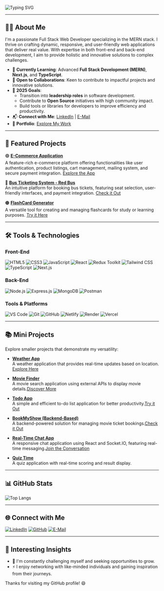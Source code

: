 ![Typing SVG](https://readme-typing-svg.herokuapp.com?font=Fira+Code&color=0078D4&size=28&lines=Hello!+I'm+Ashvary+Gidian;Full+Stack+Developer;Crafting+Digital+Experiences)

---

## 👨‍💻 **About Me**

I'm a passionate Full Stack Web Developer specializing in the MERN stack. I thrive on crafting dynamic, responsive, and user-friendly web applications that deliver real value. With expertise in both front-end and back-end development, I aim to provide holistic and innovative solutions to complex challenges.


- 🌱 **Currently Learning**: Advanced **Full Stack Development (MERN)**, **Next.js**, and **TypeScript**.
- 🤝 **Open to Collaborations**: Keen to contribute to impactful projects and innovative solutions.
- 🎯 **2025 Goals**: 
  - Transition into **leadership roles** in software development.
  - Contribute to **Open Source** initiatives with high community impact.
  - Build tools or libraries for developers to improve efficiency and productivity.
- 📬 **Connect with Me**: [LinkedIn](https://www.linkedin.com/in/ashvary-gidian) | [E-Mail](mailto:ashvarygidian1996@gmail.com)
- 🌟 **Portfolio**: [Explore My Work](https://ashvary-gidian.netlify.app/)

---

## 💼 **Featured Projects**

🟢 **[E-Commerce Application](https://github.com/Ashvary1996/e-com-app)**  
  A feature-rich e-commerce platform offering functionalities like user authentication, product listings, cart management, mailing system, and secure payment integration.
[Explore the App](https://ecom-app-by-ashvary.netlify.app/)

🔴 **[Bus Ticketing System - Red Bus](https://github.com/Ashvary1996/RedBus)**  
 An intuitive platform for booking bus tickets, featuring seat selection, user-friendly interfaces, and payment integration.
[Check it Out](https://red-bus-by-ashvary.netlify.app/)

🟠 **[FlashCard Generator](https://github.com/Ashvary1996/flashcardgenerator)**  
 A versatile tool for creating and managing flashcards for study or learning purposes.
[Try it Here](https://flashcardgenerator4.netlify.app/)

---

## 🛠️ **Tools & Technologies**

### **Front-End**
![HTML5](https://img.shields.io/badge/HTML5-E34F26?style=flat-square&logo=html5&logoColor=white)
![CSS3](https://img.shields.io/badge/CSS3-1572B6?style=flat-square&logo=css3&logoColor=white)
![JavaScript](https://img.shields.io/badge/JavaScript-F7DF1E?style=flat-square&logo=javascript&logoColor=black)
![React](https://img.shields.io/badge/React-61DAFB?style=flat-square&logo=react&logoColor=black)
![Redux Toolkit](https://img.shields.io/badge/Redux-764ABC?style=flat-square&logo=redux&logoColor=white)
![Tailwind CSS](https://img.shields.io/badge/Tailwind_CSS-38B2AC?style=flat-square&logo=tailwind-css&logoColor=white)
![TypeScript](https://img.shields.io/badge/TypeScript-3178C6?style=flat-square&logo=typescript&logoColor=white)
![Next.js](https://img.shields.io/badge/Next.js-000000?style=flat-square&logo=next.js&logoColor=white)

### **Back-End**
![Node.js](https://img.shields.io/badge/Node.js-339933?style=flat-square&logo=node.js&logoColor=white)
![Express.js](https://img.shields.io/badge/Express.js-000000?style=flat-square&logo=express&logoColor=white)
![MongoDB](https://img.shields.io/badge/MongoDB-4EA94B?style=flat-square&logo=mongodb&logoColor=white)
![Postman](https://img.shields.io/badge/Postman-FF6C37?style=flat-square&logo=postman&logoColor=white)

### **Tools & Platforms**
![VS Code](https://img.shields.io/badge/VS%20Code-007ACC?style=flat-square&logo=visual-studio-code&logoColor=white)
![Git](https://img.shields.io/badge/Git-F05032?style=flat-square&logo=git&logoColor=white)
![GitHub](https://img.shields.io/badge/GitHub-181717?style=flat-square&logo=github&logoColor=white)
![Netlify](https://img.shields.io/badge/Netlify-00C7B7?style=flat-square&logo=netlify&logoColor=white)
![Render](https://img.shields.io/badge/Render-430098?style=flat-square&logo=heroku&logoColor=white)
![Vercel](https://img.shields.io/badge/Vercel-000000?style=flat-square&logo=vercel&logoColor=white)

---

## 📚 **Mini Projects**

Explore smaller projects that demonstrate my versatility:

- **[Weather App](https://github.com/Ashvary1996/weather_app)**  
  A weather application that provides real-time updates based on location. [Explore Here](https://weather-app-ashvary.netlify.app/)

- **[Movie Finder](https://github.com/Ashvary1996/movie_finder)**  
  A movie search application using external APIs to display movie details.[Discover More](https://movies-finder-app-v2.netlify.app/)

- **[Todo App](https://github.com/Ashvary1996/todo_app)**  
  A simple and efficient to-do list application for better productivity.[Try it Out](https://mytodoapp-v2.netlify.app/)

- **[BookMyShow (Backend-Based)](https://github.com/Ashvary1996/bookmyshow)**  
  A backend-powered solution for managing movie ticket bookings.[Check it Out](https://bookmyshow-3.netlify.app/)

- **[Real-Time Chat App](https://github.com/Ashvary1996/chatify)**  
  A responsive chat application using React and Socket.IO, featuring real-time messaging.[Join the Conversation](https://chatifybyashvary.netlify.app/)
  
- **[Quiz Time](https://github.com/Ashvary1996/quiz_time)**  
  A quiz application with real-time scoring and result display.  

---

## 📊 **GitHub Stats**

![Top Langs](https://github-readme-stats.vercel.app/api/top-langs/?username=Ashvary1996&layout=compact&theme=radical)

---

## 🌐 **Connect with Me**

[![LinkedIn](https://img.shields.io/badge/LinkedIn-0A66C2?style=for-the-badge&logo=linkedin&logoColor=white)](https://www.linkedin.com/in/ashvary-gidian) 
[![GitHub](https://img.shields.io/badge/GitHub-181717?style=for-the-badge&logo=github&logoColor=white)](https://github.com/Ashvary1996) 
[![E-Mail](https://img.shields.io/badge/Email-D14836?style=for-the-badge&logo=gmail&logoColor=white)](mailto:ashvarygidian1996@gmail.com)

---

## 🎯 **Interesting Insights**

- 🧗 I'm constantly challenging myself and seeking opportunities to grow.
- ⚡ I enjoy networking with like-minded individuals and gaining inspiration from their journeys.

Thanks for visiting my GitHub profile! 😄
